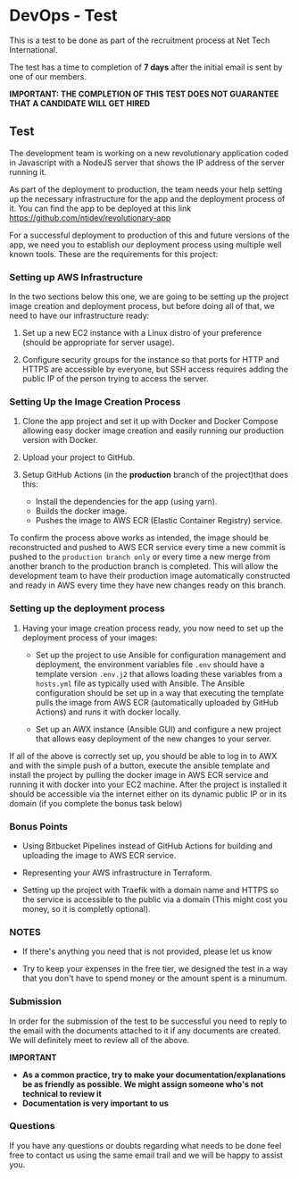 # DevOps - Test

This is a test to be done as part of the recruitment process at Net Tech International.

The test has a time to completion of **7 days** after the initial email is sent by one of our members.

**IMPORTANT: THE COMPLETION OF THIS TEST DOES NOT GUARANTEE THAT A CANDIDATE WILL GET HIRED**

## Test

The development team is working on a new revolutionary application coded in Javascript with a NodeJS server that shows the IP address of the server running it.

As part of the deployment to production, the team needs your help setting up the necessary infrastructure for the app and the deployment process of it. You can find the app to be deployed at this link https://github.com/ntidev/revolutionary-app

For a successful deployment to production of this and future versions of the app, we need you to establish our deployment process using multiple well known tools. These are the requirements for this project:

### Setting up AWS Infrastructure

In the two sections below this one, we are going to be setting up the project image creation and deployment process, but before doing all of that, we need to have our infrastructure ready:

1. Set up a new EC2 instance with a Linux distro of your preference (should be appropriate for server usage).

2. Configure security groups for the instance so that ports for HTTP and HTTPS are accessible by everyone, but SSH access requires adding the public IP of the person trying to access the server.


### Setting Up the Image Creation Process

1. Clone the app project and set it up with Docker and Docker Compose allowing easy docker image creation and easily running our production version with Docker.

2. Upload your project to GitHub.

3. Setup GitHub Actions (in the **production** branch of the project)that does this:
    - Install the dependencies for the app (using yarn).
    - Builds the docker image.
    - Pushes the image to AWS ECR (Elastic Container Registry) service.

To confirm the process above works as intended, the image should be reconstructed and pushed to AWS ECR service every time a new commit is pushed to the `production branch only` or every time a new merge from another branch to the production branch is completed. This will allow the development team to have their production image automatically constructed and ready in AWS every time they have new changes ready on this branch.

### Setting up the deployment process 

1. Having your image creation process ready, you now need to set up the deployment process of your images:

    - Set up the project to use Ansible for configuration management and deployment, the environment variables file `.env` should have a template version `.env.j2` that allows loading these variables from a `hosts.yml` file as typically used with Ansible. The Ansible configuration should be set up in a way that executing the template pulls the image from AWS ECR (automatically uploaded by GitHub Actions) and runs it with docker locally.

    - Set up an AWX instance (Ansible GUI) and configure a new project that allows easy deployment of the new changes to your server.

If all of the above is correctly set up, you should be able to log in to AWX and with the simple push of a button, execute the ansible template and install the project by pulling the docker image in AWS ECR service and running it with docker into your EC2 machine. After the project is installed it should be accessible via the internet either on its dynamic public IP or in its domain (if you complete the bonus task below)


### Bonus Points

- Using Bitbucket Pipelines instead of GitHub Actions for building and uploading the image to AWS ECR service. 

- Representing your AWS infrastructure in Terraform.

- Setting up the project with Traefik with a domain name and HTTPS so the service is accessible to the public via a domain (This might cost you money, so it is completly optional).

### NOTES
- If there's anything you need that is not provided, please let us know

- Try to keep your expenses in the free tier, we designed the test in a way that you don't have to spend money or the amount spent is a minumum.

### Submission

In order for the submission of the test to be successful you need to reply to the email with the documents attached to it if any documents are created. We will definitely meet to review all of the above. 


**IMPORTANT**
- **As a common practice, try to make your documentation/explanations be as friendly as possible. We might assign someone who's not technical to review it**
- **Documentation is very important to us**


### Questions
If you have any questions or doubts regarding what needs to be done feel free to contact us using the same email trail and we will be happy to assist you.
